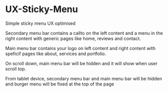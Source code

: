 # UX-Sticky-Menu
Simple sticky menu UX optimised

Secondary menu bar contains a callto on the left content and a menu in the right content with generic pages like home, reviews and contact.

Main menu bar contains your logo on left content and right content with speficif pages like about, services and portfolio.

On scroll down, main menu bar will be hidden and it will show when user scroll top.

From tablet device, secondary menu bar and main menu bar will be hidden and burger menu will be fixed at the top of the page
